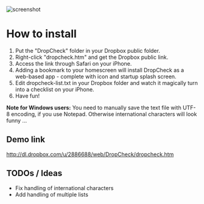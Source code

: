 ![screenshot](http://www.jakobloekkemadsen.com/wp-content/uploads/2011/09/dropcheck1.png)

How to install
==============
1. Put the "DropCheck" folder in your Dropbox public folder.
2. Right-click "dropcheck.htm" and get the Dropbox public link.
3. Access the link through Safari on your iPhone.
4. Adding a bookmark to your homescreen will install DropCheck as a web-based app - complete with icon and startup splash screen.
5. Edit dropcheck-list.txt in your Dropbox folder and watch it magically turn into a checklist on your iPhone.
6. Have fun!

**Note for Windows users:**
You need to manually save the text file with UTF-8 encoding, if you use Notepad. Otherwise international characters will look funny ...

Demo link 
---------
http://dl.dropbox.com/u/2886688/web/DropCheck/dropcheck.htm


TODOs / Ideas
----

* Fix handling of international characters
* Add handling of multiple lists